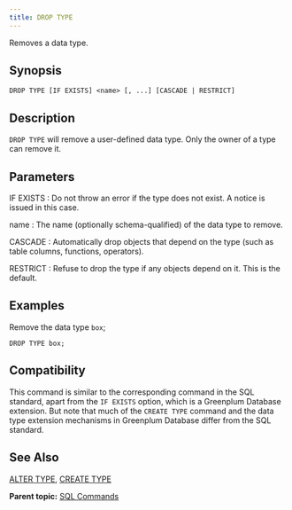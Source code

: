 ```yaml
---
title: DROP TYPE 
---
```


Removes a data type.

## <a id="section2"></a>Synopsis 

``` {#sql_command_synopsis}
DROP TYPE [IF EXISTS] <name> [, ...] [CASCADE | RESTRICT]
```

## <a id="section3"></a>Description 

`DROP TYPE` will remove a user-defined data type. Only the owner of a type can remove it.

## <a id="section4"></a>Parameters 

IF EXISTS
:   Do not throw an error if the type does not exist. A notice is issued in this case.

name
:   The name \(optionally schema-qualified\) of the data type to remove.

CASCADE
:   Automatically drop objects that depend on the type \(such as table columns, functions, operators\).

RESTRICT
:   Refuse to drop the type if any objects depend on it. This is the default.

## <a id="section5"></a>Examples 

Remove the data type `box`;

```
DROP TYPE box;
```

## <a id="section6"></a>Compatibility 

This command is similar to the corresponding command in the SQL standard, apart from the `IF EXISTS` option, which is a Greenplum Database extension. But note that much of the `CREATE TYPE` command and the data type extension mechanisms in Greenplum Database differ from the SQL standard.

## <a id="section7"></a>See Also 

[ALTER TYPE](ALTER_TYPE.html), [CREATE TYPE](CREATE_TYPE.html)

**Parent topic:** [SQL Commands](../sql_commands/sql_ref.html)

